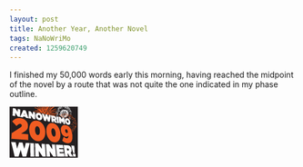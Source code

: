 ```yaml
---
layout: post
title: Another Year, Another Novel
tags: NaNoWriMo
created: 1259620749
---
```

I finished my 50,000 words early this morning, having reached the midpoint of the novel by a route that was not quite the one indicated in my phase outline.

![NaNo 2009 Winner](/files/pictures/nano_09_winner_120x90.png)
